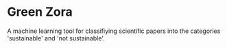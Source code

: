 # Green Zora

A machine learning tool for classifiying scientific papers into the categories 'sustainable' and 'not sustainable'. 